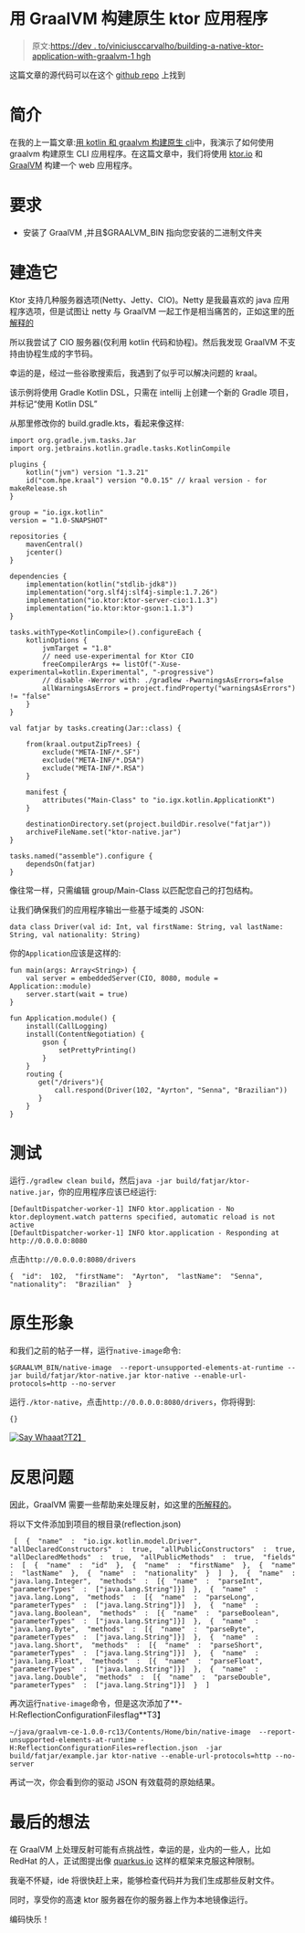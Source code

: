 # 用 GraalVM 构建原生 ktor 应用程序

> 原文:[https://dev . to/viniciusccarvalho/building-a-native-ktor-application-with-graalvm-1 hgh](https://dev.to/viniciusccarvalho/building-a-native-ktor-application-with-graalvm-1hgh)

这篇文章的源代码可以在这个 [github repo](https://github.com/viniciusccarvalho/ktor-native) 上找到

# [](#introduction)简介

在我的上一篇文章:[用 kotlin 和 graalvm 构建原生 cli](https://dev.to/viniciusccarvalho/building-a-native-cli-with-kotlin-and-graalvm-55ee)中，我演示了如何使用 graalvm 构建原生 CLI 应用程序。在这篇文章中，我们将使用 [ktor.io](https://ktor.io) 和 [GraalVM](https://graalvm.org) 构建一个 web 应用程序。

# [](#requirements)要求

*   安装了 GraalVM ,并且$GRAALVM_BIN 指向您安装的二进制文件夹

# [](#building-it)建造它

Ktor 支持几种服务器选项(Netty、Jetty、CIO)。Netty 是我最喜欢的 java 应用程序选项，但是试图让 netty 与 GraalVM 一起工作是相当痛苦的，正如这里的[所解释的](https://medium.com/graalvm/instant-netty-startup-using-graalvm-native-image-generation-ed6f14ff7692)

所以我尝试了 CIO 服务器(仅利用 kotlin 代码和协程)。然后我发现 GraalVM 不支持由协程生成的字节码。

幸运的是，经过一些谷歌搜索后，我遇到了似乎可以解决问题的 kraal。

该示例将使用 Gradle Kotlin DSL，只需在 intellij 上创建一个新的 Gradle 项目，并标记“使用 Kotlin DSL”

从那里修改你的 build.gradle.kts，看起来像这样:

```
import org.gradle.jvm.tasks.Jar
import org.jetbrains.kotlin.gradle.tasks.KotlinCompile

plugins {
    kotlin("jvm") version "1.3.21"
    id("com.hpe.kraal") version "0.0.15" // kraal version - for makeRelease.sh
}

group = "io.igx.kotlin"
version = "1.0-SNAPSHOT"

repositories {
    mavenCentral()
    jcenter()
}

dependencies {
    implementation(kotlin("stdlib-jdk8"))
    implementation("org.slf4j:slf4j-simple:1.7.26")
    implementation("io.ktor:ktor-server-cio:1.1.3")
    implementation("io.ktor:ktor-gson:1.1.3")
}

tasks.withType<KotlinCompile>().configureEach {
    kotlinOptions {
        jvmTarget = "1.8"
        // need use-experimental for Ktor CIO
        freeCompilerArgs += listOf("-Xuse-experimental=kotlin.Experimental", "-progressive")
        // disable -Werror with: ./gradlew -PwarningsAsErrors=false
        allWarningsAsErrors = project.findProperty("warningsAsErrors") != "false"
    }
}

val fatjar by tasks.creating(Jar::class) {

    from(kraal.outputZipTrees) {
        exclude("META-INF/*.SF")
        exclude("META-INF/*.DSA")
        exclude("META-INF/*.RSA")
    }

    manifest {
        attributes("Main-Class" to "io.igx.kotlin.ApplicationKt")
    }

    destinationDirectory.set(project.buildDir.resolve("fatjar"))
    archiveFileName.set("ktor-native.jar")
}

tasks.named("assemble").configure {
    dependsOn(fatjar)
} 
```

像往常一样，只需编辑 group/Main-Class 以匹配您自己的打包结构。

让我们确保我们的应用程序输出一些基于域类的 JSON:

```
data class Driver(val id: Int, val firstName: String, val lastName: String, val nationality: String) 
```

你的`Application`应该是这样的:

```
fun main(args: Array<String>) {
    val server = embeddedServer(CIO, 8080, module = Application::module)
    server.start(wait = true)
}

fun Application.module() {
    install(CallLogging)
    install(ContentNegotiation) {
        gson {
            setPrettyPrinting()
        }
    }
    routing {
       get("/drivers"){
           call.respond(Driver(102, "Ayrton", "Senna", "Brazilian"))
       }
    }
} 
```

# [](#testing)测试

运行`./gradlew clean build`，然后`java -jar build/fatjar/ktor-native.jar`，你的应用程序应该已经运行:

```
[DefaultDispatcher-worker-1] INFO ktor.application - No ktor.deployment.watch patterns specified, automatic reload is not active
[DefaultDispatcher-worker-1] INFO ktor.application - Responding at http://0.0.0.0:8080 
```

点击`http://0.0.0.0:8080/drivers`

```
{  "id":  102,  "firstName":  "Ayrton",  "lastName":  "Senna",  "nationality":  "Brazilian"  } 
```

# [](#native-image)原生形象

和我们之前的帖子一样，运行`native-image`命令:

```
$GRAALVM_BIN/native-image  --report-unsupported-elements-at-runtime --jar build/fatjar/ktor-native.jar ktor-native --enable-url-protocols=http --no-server 
```

运行`./ktor-native`，点击`http://0.0.0.0:8080/drivers`，你将得到:

```
{} 
```

[![Say Whaaat?](../Images/10a7442f82646626910d03dcee98b5a1.png)T2】](https://res.cloudinary.com/practicaldev/image/fetch/s--Wv6uV3Nz--/c_limit%2Cf_auto%2Cfl_progressive%2Cq_auto%2Cw_880/http://api.ning.com/files/iHTeMy8PBD0esxtcJ8dNEjiNZqKEUP-vf9pg5%2AvyP1JWZ-RmSMcNDTkQ7-rHCvbYbM8AGTY1-iQAarBw3mSrddaandhna1-x/saywhatanchorman.jpg)

# [](#reflection-issues)反思问题

因此，GraalVM 需要一些帮助来处理反射，如这里的[所解释的](https://github.com/oracle/graal/blob/master/substratevm/REFLECTION.md)。

将以下文件添加到项目的根目录(reflection.json)

```
 [  {  "name"  :  "io.igx.kotlin.model.Driver",  "allDeclaredConstructors"  :  true,  "allPublicConstructors"  :  true,  "allDeclaredMethods"  :  true,  "allPublicMethods"  :  true,  "fields"  :  [  {  "name"  :  "id"  },  {  "name"  :  "firstName"  },  {  "name"  :  "lastName"  },  {  "name"  :  "nationality"  }  ]  },  {  "name"  :  "java.lang.Integer",  "methods"  :  [{  "name"  :  "parseInt",  "parameterTypes"  :  ["java.lang.String"]}]  },  {  "name"  :  "java.lang.Long",  "methods"  :  [{  "name"  :  "parseLong",  "parameterTypes"  :  ["java.lang.String"]}]  },  {  "name"  :  "java.lang.Boolean",  "methods"  :  [{  "name"  :  "parseBoolean",  "parameterTypes"  :  ["java.lang.String"]}]  },  {  "name"  :  "java.lang.Byte",  "methods"  :  [{  "name"  :  "parseByte",  "parameterTypes"  :  ["java.lang.String"]}]  },  {  "name"  :  "java.lang.Short",  "methods"  :  [{  "name"  :  "parseShort",  "parameterTypes"  :  ["java.lang.String"]}]  },  {  "name"  :  "java.lang.Float",  "methods"  :  [{  "name"  :  "parseFloat",  "parameterTypes"  :  ["java.lang.String"]}]  },  {  "name"  :  "java.lang.Double",  "methods"  :  [{  "name"  :  "parseDouble",  "parameterTypes"  :  ["java.lang.String"]}]  }  ] 
```

再次运行`native-image`命令，但是这次添加了**-H:ReflectionConfigurationFilesflag**T3】

```
~/java/graalvm-ce-1.0.0-rc13/Contents/Home/bin/native-image  --report-unsupported-elements-at-runtime -H:ReflectionConfigurationFiles=reflection.json  -jar build/fatjar/example.jar ktor-native --enable-url-protocols=http --no-server 
```

再试一次，你会看到你的驱动 JSON 有效载荷的原始结果。

# [](#final-thoughts)最后的想法

在 GraalVM 上处理反射可能有点挑战性，幸运的是，业内的一些人，比如 RedHat 的人，正试图提出像 [quarkus.io](https://quarkus.io) 这样的框架来克服这种限制。

我毫不怀疑，ide 将很快赶上来，能够检查代码并为我们生成那些反射文件。

同时，享受你的高速 ktor 服务器在你的服务器上作为本地镜像运行。

编码快乐！